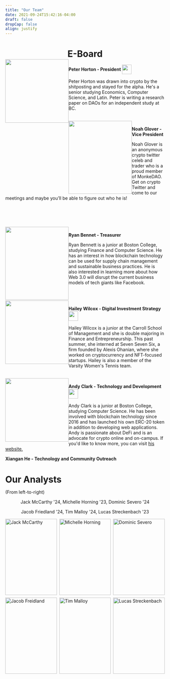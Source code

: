```yaml
---
title: "Our Team"
date: 2021-09-24T15:42:16-04:00
draft: false
dropCap: false
align: justify
---
```


<h1 align = center> E-Board </h1>

<img align="left" width = "200" height = "200" src="/teampix/peter.png">
<br>
<b> Peter Horton - President </b><!-- add image here --> <a href="https://twitter.com/ph0rt0n"><img src="/cleartwitter.png" width=30vm height=30vm style="display: inline-block; margin: 0; vertical-align:-10px" /></a>

Peter Horton was drawn into crypto by the shitposting and stayed for the alpha. He's a senior studying Economics, Computer Science, and Latin. Peter is writing a research paper on DAOs for an independent study at BC.
<!-- add bio here -->
<br>


<img align="left" width = "200" height = "230" src="/teampix/noahglover.png">
<br>
<b> Noah Glover - Vice President </b> <!-- Title -> <!- add image here -->

Noah Glover is an anonymous crypto twitter celeb and trader who is a proud member of MonkeDAO. Get on crypto Twitter and come to our meetings and maybe you’ll be able to figure out who he is!

<br>
<br>
<br>
<br>

<img align="left" width = "200" height = "230" src="/teampix/RyanBennett.jpg">
<br>
<b> Ryan Bennet - Treasurer </b> <!-- <a href="https://twitter.com"> Twitter </a> -->

<!-- Title ->  <!- add image here -->
<!-- add bio here -->
Ryan Bennett is a junior at Boston College, studying Finance and Computer Science. He has an interest in how blockchain technology can be used for supply chain management and sustainable business practices. He is also interested in learning more about how Web 3.0 will disrupt the current business models of tech giants like Facebook.

<br>
<br>
<img align="left" width = "200" height = "200" src="/teampix/wilcox.png">
<br>
<b> Hailey Wilcox - Digital Investment Strategy </b> <a href="https://twitter.com/HailsWilcox"><img src="/cleartwitter.png" width=30vm height=30vm style="display: inline-block; margin: 0; vertical-align:-10px"/></a>

Hailey Wilcox is a junior at the Carroll School of Management and she is double majoring in Finance and Entrepreneurship. This past summer, she interned at Seven Seven Six, a firm founded by Alexis Ohanian, where she worked on cryptocurrency and NFT-focused startups. Hailey is also a member of the Varsity Women's Tennis team.

<br>
<!-- add bio here -->


<img align="left" width = "200" height = "200" src="/teampix/andyprofile.png"> 
<br>
<b> Andy Clark - Technology and Development </b><!-- add image here --> <a href="https://twitter.com/zarathustrican"><img src="/cleartwitter.png" width=30vm height=30vm style="display: inline-block; margin: 0; vertical-align:-10px" /></a>

Andy Clark is a junior at Boston College, studying Computer Science. He has been involved with blockchain technology since 2016 and has launched his own ERC-20 token in addition to developing web applications. Andy is passionate about DeFi and is an advocate for crypto online and on-campus. If you'd like to know more, you can visit [his website.](https://andyrclark.com)

<b> Xiangan He - Technology and Community Outreach</b>


<!-- add bio here -->

<h1> Our Analysts </h1>

<p> (From left-to-right) </p>
<p align = "center"> Jack McCarthy '24, Michelle Horning '23, Dominic Severo '24 </p>
<p align = "center"> Jacob Friedland '24, Tim Malloy '24, Lucas Streckenbach '23 </p>

<div class="container">
<div class="gallery">
  <style>
  *,
  *::after,
  *::before {
    margin: 0;
    padding: 0;
    box-sizing: inherit;
  }
  .gallery {
      display: grid;
      grid-template-columns: repeat(3, 1fr);
      grid-template-rows: repeat(4, 25vw);
      grid-gap: 0.5rem;
  }
  .gallery__img {
    width: 100%;
    height: 100%;
    object-fit: contain;
    display:block;
  }
  .container{
    width:100%
    margin: 2rem auto;
  }
  </style>

  <figure class="gallery__item gallery__item--1">
    <a href="https://twitter.com/offdeblockchain">
    <img src="/analystpix/jackmccarthy.jpg" class = "gallery__img" alt="Jack McCarthy">
    </a>
  </figure>
  <figure class="gallery__item gallery__item--2">
    <img src="/analystpix/michellehorning.jpg" class = "gallery__img" alt="Michelle Horning">
  </figure>
  <figure class="gallery__item gallery__item--3">
    <img src="/analystpix/dominicservero.jpg" class = "gallery__img" alt="Dominic Severo">
  </figure>
  <figure class="gallery__item gallery__item--4">
    <img src="/analystpix/jacobfreidland.jpeg" class = "gallery__img" alt="Jacob Freidland">
  </figure>
  <figure class="gallery__item gallery__item--5">
    <img src="/analystpix/timmalloy.jpg" class = "gallery__img" alt="Tim Malloy">
  </figure>
  <figure class="gallery__item gallery__item--6">
    <a href="https://twitter.com/luke_streck">
    <img src="/analystpix/lucasstreckenbach.png" class = "gallery__img" alt="Lucas Streckenbach">
    </a>
  </figure>
  <!-- Need to add other analysts here. Get photos and socials. -->
</div>
</div>
